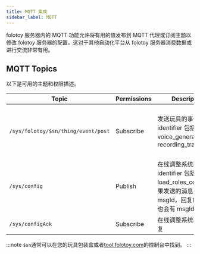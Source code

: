 ```yaml
---
title: MQTT 集成
sidebar_label: MQTT
---
```


folotoy 服务器内的 MQTT 功能允许将有用的值发布到 MQTT 代理或订阅主题以修改 folotoy 服务器的配置。这对于其他自动化平台从 folotoy 服务器消费数据或进行交流非常有用。

## MQTT Topics

以下是可用的主题和权限描述。

| Topic                                                  | Permissions | Description              | Payload                                                                           |
|--------------------------------------------------------| --------- |----------------------|---------------------------------------------------------------------------------------|
| `/sys/folotoy/$sn/thing/event/post`                  | Subscribe | 发送玩具的事件消息，identifier 包括: voice_generated，recording_transcribed         | {"msgId": 174, "identifier": "voice_generated", "inputParams": {"recordingId": 31, "order": 4, "voiceText": " What's your first question?", "voiceUrl": "http://192.168.52.164:8082/voice-58fa4289fcc04d89bfee38aa038a904a.mp3", "role": 7}}                                                                         |
| `/sys/config`                  | Publish |在线调整系统配置，identifier 包括：load_roles_config , 如果发送的消息中有 msgId，回复的消息中也会有 msgId        | {"msgId": 174, "identifier": "load_roles_config"}                                                                         |
| `/sys/configAck`                  | Subscribe | 在线调整系统配置的回复         | {"msgId": 174, "identifier": "load_roles_config", "result": 1}                                                                         |

:::note
`$sn`通常可以在您的玩具包装盒或者[tool.folotoy.com](https://tool.folotoy.com)的控制台中找到。
:::
